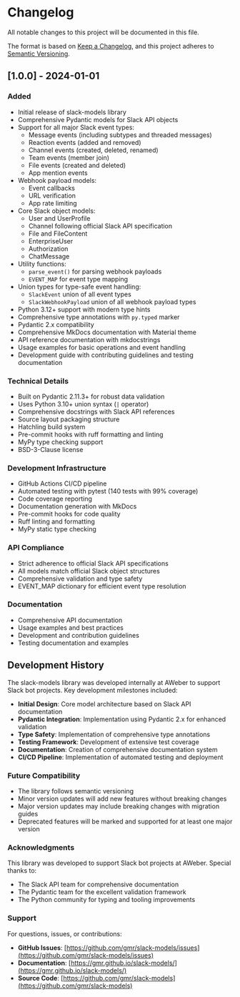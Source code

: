 # Changelog

All notable changes to this project will be documented in this file.

The format is based on [Keep a Changelog](https://keepachangelog.com/en/1.0.0/),
and this project adheres to [Semantic Versioning](https://semver.org/spec/v2.0.0.html).

## [1.0.0] - 2024-01-01

### Added
- Initial release of slack-models library
- Comprehensive Pydantic models for Slack API objects
- Support for all major Slack event types:
  - Message events (including subtypes and threaded messages)
  - Reaction events (added and removed)
  - Channel events (created, deleted, renamed)
  - Team events (member join)
  - File events (created and deleted)
  - App mention events
- Webhook payload models:
  - Event callbacks
  - URL verification
  - App rate limiting
- Core Slack object models:
  - User and UserProfile
  - Channel following official Slack API specification
  - File and FileContent
  - EnterpriseUser
  - Authorization
  - ChatMessage
- Utility functions:
  - `parse_event()` for parsing webhook payloads
  - `EVENT_MAP` for event type mapping
- Union types for type-safe event handling:
  - `SlackEvent` union of all event types
  - `SlackWebhookPayload` union of all webhook payload types
- Python 3.12+ support with modern type hints
- Comprehensive type annotations with `py.typed` marker
- Pydantic 2.x compatibility
- Comprehensive MkDocs documentation with Material theme
- API reference documentation with mkdocstrings
- Usage examples for basic operations and event handling
- Development guide with contributing guidelines and testing documentation

### Technical Details
- Built on Pydantic 2.11.3+ for robust data validation
- Uses Python 3.10+ union syntax (`|` operator)
- Comprehensive docstrings with Slack API references
- Source layout packaging structure
- Hatchling build system
- Pre-commit hooks with ruff formatting and linting
- MyPy type checking support
- BSD-3-Clause license

### Development Infrastructure
- GitHub Actions CI/CD pipeline
- Automated testing with pytest (140 tests with 99% coverage)
- Code coverage reporting
- Documentation generation with MkDocs
- Pre-commit hooks for code quality
- Ruff linting and formatting
- MyPy static type checking

### API Compliance
- Strict adherence to official Slack API specifications
- All models match official Slack object structures
- Comprehensive validation and type safety
- EVENT_MAP dictionary for efficient event type resolution

### Documentation
- Comprehensive API documentation
- Usage examples and best practices
- Development and contribution guidelines
- Testing documentation and examples

## Development History

The slack-models library was developed internally at AWeber to support Slack bot projects. Key development milestones included:

- **Initial Design**: Core model architecture based on Slack API documentation
- **Pydantic Integration**: Implementation using Pydantic 2.x for enhanced validation
- **Type Safety**: Implementation of comprehensive type annotations
- **Testing Framework**: Development of extensive test coverage
- **Documentation**: Creation of comprehensive documentation system
- **CI/CD Pipeline**: Implementation of automated testing and deployment

### Future Compatibility
- The library follows semantic versioning
- Minor version updates will add new features without breaking changes
- Major version updates may include breaking changes with migration guides
- Deprecated features will be marked and supported for at least one major version

### Acknowledgments

This library was developed to support Slack bot projects at AWeber. Special thanks to:

- The Slack API team for comprehensive documentation
- The Pydantic team for the excellent validation framework
- The Python community for typing and tooling improvements

### Support

For questions, issues, or contributions:
- **GitHub Issues**: [https://github.com/gmr/slack-models/issues](https://github.com/gmr/slack-models/issues)
- **Documentation**: [https://gmr.github.io/slack-models/](https://gmr.github.io/slack-models/)
- **Source Code**: [https://github.com/gmr/slack-models](https://github.com/gmr/slack-models)
